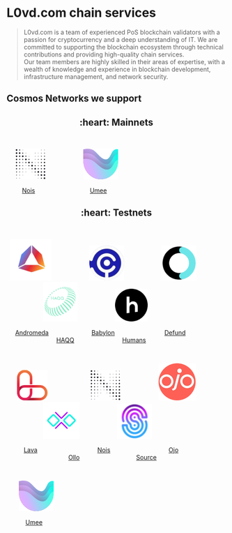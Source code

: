 # L0vd.com chain services 

> L0vd.com is a team of experienced PoS blockchain validators with a passion for cryptocurrency and a deep understanding of IT. We are committed to supporting the blockchain ecosystem through technical contributions and providing high-quality chain services. </br>
> Our team members are highly skilled in their areas of expertise, with a wealth of knowledge and experience in blockchain development, infrastructure management, and network security.

## Cosmos Networks we support

<h2 align="center">:heart: Mainnets</h2>

<p>&nbsp;</p>

$~~~~$ <img src="https://raw.githubusercontent.com/L0vd/image-content/main/gitbook-logos/nois_black.svg" width="70"> $~~~~~~~~~~~~~~~~~~~~$ <img src="https://raw.githubusercontent.com/L0vd/image-content/main/gitbook-logos/umee.svg" width="80">

$~~~~~~~~$ [Nois](mainnets/nois/) $~~~~~~~~~~~~~~~~~~~~~~~~~~~~~~$ [Umee](mainnets/umee/)

<h2 align="center">:heart: Testnets</h2>

<p>&nbsp;</p>

$~$ <img src="https://raw.githubusercontent.com/L0vd/image-content/main/gitbook-logos/andromeda.png" width="95"> $~~~~~~~~~~~~~~~~~~~~$ <img src="https://raw.githubusercontent.com/L0vd/image-content/main/gitbook-logos/babylon.png" width="80"> $~~~~~~~~~~~~~~~~~~~~$ <img src="https://raw.githubusercontent.com/L0vd/image-content/main/gitbook-logos/defund.png" width="80"> $~~~~~~~~~~~~~~~~~~~~$ <img src="https://raw.githubusercontent.com/L0vd/image-content/main/gitbook-logos/haqq.svg" width="80"> $~~~~~~~~~~~~~~~~~~~~$ <img src="https://raw.githubusercontent.com/L0vd/image-content/main/gitbook-logos/humans.png" width="75"> 

$~~~~$ [Andromeda](testnets/andromeda/)$~~~~~~~~~~~~~~~~~~~~~~~~$ [Babylon](testnets/baylon/) $~~~~~~~~~~~~~~~~~~~~~~~~~~~$ [Defund](testnets/defund/) $~~~~~~~~~~~~~~~~~~~~~~~~~~~~$ [HAQQ](testnets/haqq/) $~~~~~~~~~~~~~~~~~~~~~~~~~~$ [Humans](testnets/humans/)

<p>&nbsp;</p>


$~~~~~$ <img src="https://raw.githubusercontent.com/L0vd/image-content/main/gitbook-logos/lava.svg" width="70"> $~~~~~~~~~~~~~~~~~~~~~~~$ <img src="https://raw.githubusercontent.com/L0vd/image-content/main/gitbook-logos/nois_black.svg" width="70"> $~~~~~~~~~~~~~~~~~~~~$ <img src="https://raw.githubusercontent.com/L0vd/image-content/main/gitbook-logos/ojo.png" width="85"> $~~~~~~~~~~~~~~~~~~~~$ <img src="https://raw.githubusercontent.com/L0vd/image-content/main/gitbook-logos/ollo.png" width="85"> $~~~~~~~~~~~~~~~~~~~~$ <img src="https://raw.githubusercontent.com/L0vd/image-content/main/gitbook-logos/source.png" width="80"> 


$~~~~~~~~~$ [Lava](testnets/lava/) $~~~~~~~~~~~~~~~~~~~~~~~~~~~~~~~~~$ [Nois](testnets/nois/) $~~~~~~~~~~~~~~~~~~~~~~~~~~~~~~~~$ [Ojo](testnets/ojo/) $~~~~~~~~~~~~~~~~~~~~~~~~~~~~~~~~~~~$ [Ollo](testnets/ollo/) $~~~~~~~~~~~~~~~~~~~~~~~~~~~~~~~$ [Source](testnets/source/)

<p>&nbsp;</p>

$~~~~~~$ <img src="https://raw.githubusercontent.com/L0vd/image-content/main/gitbook-logos/umee.svg" width="80"> 

$~~~~~~~~~~$ [Umee](testnets/umee/)
